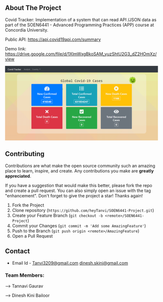 ## About The Project

Covid Tracker: Implementation of a system that can read API /JSON data as part of the SOEN6441 - Advanced Programming Practices (APP) course at Concordia University.

Public API: https://api.covid19api.com/summary

Demo link: https://drive.google.com/file/d/1XlmWxgBkoSAM_yuzShtU2G3_dZ2HOmXz/view

![](Covid-APP.PNG)

<!-- CONTRIBUTING -->
## Contributing

Contributions are what make the open source community such an amazing place to learn, inspire, and create. Any contributions you make are **greatly appreciated**.

If you have a suggestion that would make this better, please fork the repo and create a pull request. You can also simply open an issue with the tag "enhancement".
Don't forget to give the project a star! Thanks again!

1. Fork the Project
2. Clone repository (`https://github.com/heyTanvi/SOEN6441-Project.git`)
3. Create your Feature Branch (`git checkout -b <remote>/SOEN6441-Project`)
4. Commit your Changes (`git commit -m 'Add some AmazingFeature'`)
5. Push to the Branch (`git push origin <remote>/AmazingFeature`)
6. Open a Pull Request

<!-- CONTACT -->
## Contact
* Email Id - Tanvi3209@gmail.com dinesh.skini@gmail.com

### Team Members:

--> Tannavi Gaurav

--> Dinesh Kini Bailoor
